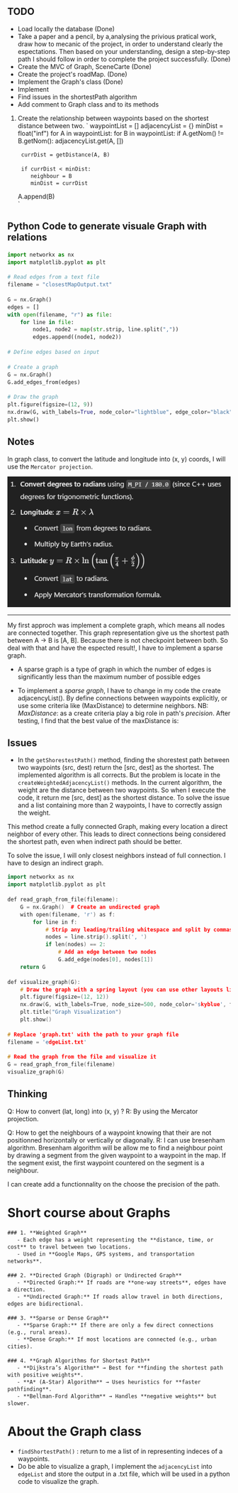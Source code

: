 ## TODO

- Load locally the database (Done)
- Take a paper and a pencil, by a,analysing the privious pratical work, draw how to mecanic of the project, in order to understand clearly the 
espectations. Then based on your understanding, design a step-by-step path I should follow in order to complete the project successfully. (Done)
- Create the MVC of Graph, SceneCarte (Done)
- Create the project's roadMap. (Done)
- Implement the Graph's class (Done)
- Implement 
- Find issues in the shortestPath algorithm
- Add comment to Graph class and to its methods

1. Create the relationship between waypoints based on the shortest distance between two.
`
waypointList = []
adjacencyList = {}
minDist = float("inf")
for A in waypointList:
    for B in waypointList:
        if A.getNom() != B.getNom():
           adjacencyList.get(A, [])

        currDist = getDistance(A, B)

        if currDist < minDist:
           neighbour = B
           minDist = currDist
    A.append(B)     
`

## Python Code to generate visuale Graph with relations
```py
import networkx as nx
import matplotlib.pyplot as plt

# Read edges from a text file
filename = "closestMapOutput.txt"

G = nx.Graph()
edges = []
with open(filename, "r") as file:
    for line in file:
        node1, node2 = map(str.strip, line.split(","))
        edges.append((node1, node2))

# Define edges based on input

# Create a graph
G = nx.Graph()
G.add_edges_from(edges)

# Draw the graph
plt.figure(figsize=(12, 9))
nx.draw(G, with_labels=True, node_color="lightblue", edge_color="black", node_size=80, font_size=0)
plt.show()
```

## Notes
In graph class, to convert the latitude and longitude into (x, y) coords, I will use the `Mercator projection`.

![alt text](../images/mercator_formula.png)

---

My first approch was implement a complete graph, which means all nodes are connected together. This graph representation give us the shortest path between A -> B is [A, B]. Because there is not checkpoint between both.
So deal with that and have the espected result!, I have to implement a sparse graph.
- A sparse graph is a type of graph in which the number of edges is significantly less than the maximum number of possible edges

- To implement a *sparse graph*, I have to change in my code the create adjacencyList(). By define connections between waypoints explicitly, or use some
criteria like (MaxDistance) to determine neighbors.
NB: *MaxDistance*: as a create criteria play a big role in path's *precision*. 
After testing, I find that the best value of the maxDistance is: 



## Issues
-  In the `getShorestestPath()` method, finding the shorestest path between two waypoints (src, dest) return the [src, dest] as the shortest.
The implemented algorithm is all corrects. But the problem is locate in the `createWeightedAdjacencyList()` methods. In the current algorithm, the 
weight are the distance between two waypoints. So when I execute the code, it return me [src, dest] as the shortest distance. 
To solve the issue and a list containing more than 2 waypoints, I have to correctly assign the weight.

This method create a fully connected Graph, making every location a direct neighbor of every other. This leads to direct connections being considered the 
shortest path, even when indirect path should be better.

To solve the issue, I will only closest neighbors instead of full connection.
I have to design an indirect graph.

```cpp
import networkx as nx
import matplotlib.pyplot as plt

def read_graph_from_file(filename):
    G = nx.Graph()  # Create an undirected graph
    with open(filename, 'r') as f:
        for line in f:
            # Strip any leading/trailing whitespace and split by commas
            nodes = line.strip().split(', ')
            if len(nodes) == 2:
                # Add an edge between two nodes
                G.add_edge(nodes[0], nodes[1])
    return G

def visualize_graph(G):
    # Draw the graph with a spring layout (you can use other layouts like circular, shell, etc.)
    plt.figure(figsize=(12, 12))
    nx.draw(G, with_labels=True, node_size=500, node_color='skyblue', font_size=4, font_weight='bold', edge_color='gray')
    plt.title("Graph Visualization")
    plt.show()

# Replace 'graph.txt' with the path to your graph file
filename = 'edgeList.txt'

# Read the graph from the file and visualize it
G = read_graph_from_file(filename)
visualize_graph(G)
```



## Thinking
Q: How to convert (lat, long) into (x, y) ?
R: By using the Mercator projection.

Q: How to get the neighbours of a waypoint knowing that their are not positionned horizontally or vertically or diagonally.
R: I can use bresenham algorithm.
Bresenham algorithm will be allow me to find a neighbour point by drawing a segment from the given waypoint to a waypoint in the map. If the segment exist, the first waypoint countered on the segment is a neighbour.

I can create add a functionnality on the choose the precision of the path.

# Short course about Graphs
```
### 1. **Weighted Graph**  
   - Each edge has a weight representing the **distance, time, or cost** to travel between two locations.
   - Used in **Google Maps, GPS systems, and transportation networks**.

### 2. **Directed Graph (Digraph) or Undirected Graph**
   - **Directed Graph:** If roads are **one-way streets**, edges have a direction.
   - **Undirected Graph:** If roads allow travel in both directions, edges are bidirectional.

### 3. **Sparse or Dense Graph**
   - **Sparse Graph:** If there are only a few direct connections (e.g., rural areas).
   - **Dense Graph:** If most locations are connected (e.g., urban cities).

### 4. **Graph Algorithms for Shortest Path**
   - **Dijkstra’s Algorithm** → Best for **finding the shortest path with positive weights**.
   - **A* (A-Star) Algorithm** → Uses heuristics for **faster pathfinding**.
   - **Bellman-Ford Algorithm** → Handles **negative weights** but slower.
```

# About the Graph class
- `findShortestPath()` : return to me a list of in representing indeces of a waypoints.
- Do be able to visualize a graph, I implement the `adjacencyList` into `edgeList` and store the output in a .txt file, which will be used in a python code to visualize the graph.